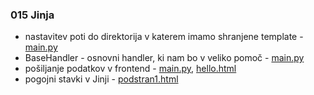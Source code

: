### 015 Jinja
* nastavitev poti do direktorija v katerem imamo shranjene template - [main.py](/src/015_Jinja/jinja-basic/main.py)
* BaseHandler - osnovni handler, ki nam bo v veliko pomoč - [main.py](/src/015_Jinja/jinja-basic/main.py)
* pošiljanje podatkov v frontend - [main.py](/src/015_Jinja/jinja-basic/main.py), [hello.html](/src/015_Jinja/jinja-basic/templates/hello.html)
* pogojni stavki v Jinji - [podstran1.html](/src/015_Jinja/jinja-basic/templates/podstran1.html)

